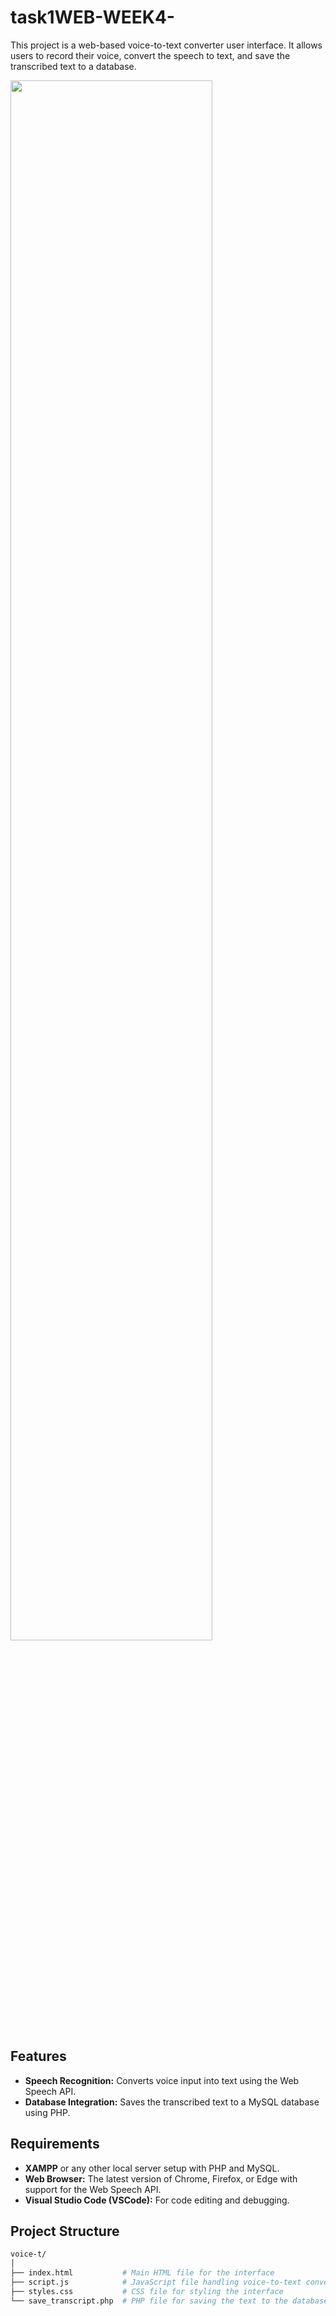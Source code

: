# task1WEB-WEEK4-

This project is a web-based voice-to-text converter user interface. It allows users to record their voice, convert the speech to text, and save the transcribed text to a database.

<img src=https://github.com/user-attachments/assets/9741a854-9164-4d95-b9e4-ba92e742008a width=80%>

## Features

- **Speech Recognition:** Converts voice input into text using the Web Speech API.
- **Database Integration:** Saves the transcribed text to a MySQL database using PHP.

## Requirements

- **XAMPP** or any other local server setup with PHP and MySQL.
- **Web Browser:** The latest version of Chrome, Firefox, or Edge with support for the Web Speech API.
- **Visual Studio Code (VSCode):** For code editing and debugging.

## Project Structure
  ```bash
voice-t/
│
├── index.html           # Main HTML file for the interface
├── script.js            # JavaScript file handling voice-to-text conversion
├── styles.css           # CSS file for styling the interface
└── save_transcript.php  # PHP file for saving the text to the database
     
  ```
